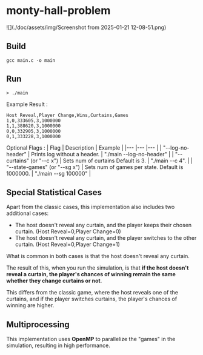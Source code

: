 # monty-hall-problem

![](./doc/assets/img/Screenshot from 2025-01-21 12-08-51.png)

## Build

```gcc main.c -o main```

## Run

```
> ./main
```

Example Result :
```
Host Reveal,Player Change,Wins,Curtains,Games
1,0,333605,3,1000000
1,1,388620,3,1000000
0,0,332905,3,1000000
0,1,333228,3,1000000
```

Optional Flags :
| Flag | Description | Example |
|--- |--- |--- |
| "--log-no-header" | Prints log without a header. | "./main --log-no-header" |
| "--curtains" (or "--c x") | Sets num of curtains Default is 3. | "./main --c 4". |
| "--state-games" (or "--sg x") | Sets num of games per state. Default is 1000000. | "./main --sg 100000" |

## Special Statistical Cases

Apart from the classic cases, this implementation also includes two additional cases:
- The host doesn't reveal any curtain, and the player keeps their chosen curtain. (Host Reveal=0,Player Change=0)
- The host doesn't reveal any curtain, and the player switches to the other curtain. (Host Reveal=0,Player Change=1)

What is common in both cases is that the host doesn't reveal any curtain.

The result of this, when you run the simulation, is that **if the host doesn't reveal a curtain, the player's chances of winning remain the same whether they change curtains or not**.

This differs from the classic game, where the host reveals one of the curtains, and if the player switches curtains, the player's chances of winning are higher.

## Multiprocessing

This implementation uses **OpenMP** to parallelize the "games" in the simulation, resulting in high performance.
